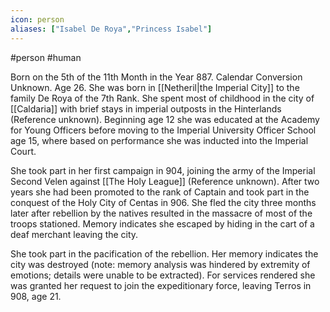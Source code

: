 ```yaml
---
icon: person 
aliases: ["Isabel De Roya","Princess Isabel"]
---
```

#person #human 

Born on the 5th of the 11th Month in the Year 887. Calendar Conversion Unknown. Age 26. She was born in [[Netheril|the Imperial City]] to the family De Roya of the 7th Rank. She spent most of childhood in the city of [[Caldaria]] with brief stays in imperial outposts in the Hinterlands (Reference unknown). Beginning age 12 she was educated at the Academy for Young Officers before moving to the Imperial University Officer School age 15, where based on performance she was inducted into the Imperial Court.

She took part in her first campaign in 904, joining the army of the Imperial Second Velen against [[The Holy League]] (Reference unknown). After two years she had been promoted to the rank of Captain and took part in the conquest of the Holy City of Centas in 906. She fled the city three months later after rebellion by the natives resulted in the massacre of most of the troops stationed. Memory indicates she escaped by hiding in the cart of a deaf merchant leaving the city. 

She took part in the pacification of the rebellion. Her memory indicates the city was destroyed (note: memory analysis was hindered by extremity of emotions; details were unable to be extracted). For services rendered she was granted her request to join the expeditionary force, leaving Terros in 908, age 21.
